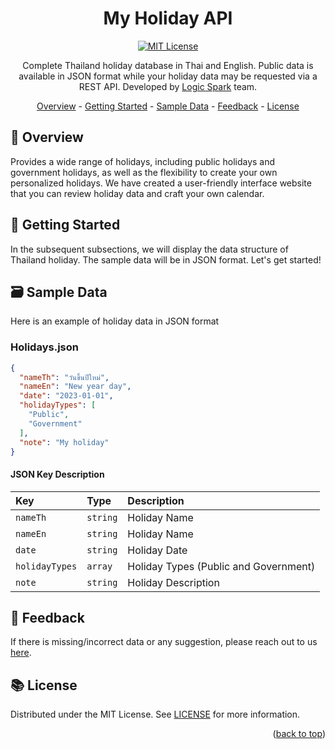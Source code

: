 <div align="center">
	<h1> My Holiday API </h1>
  
 [![MIT License](https://img.shields.io/badge/License-MIT-green.svg)](https://github.com/logicspark/thailand-holidays/blob/main/LICENSE)

 <p align=center> 
	 Complete Thailand holiday database in Thai and English. Public data is available in JSON format 
while your holiday data may be requested via a REST API. Developed by <a href="https://www.logicspark.com">Logic Spark</a> team.
</p>

<a id="readme-top"></a>

</div>

<div align="center">
  <a href="#open_book-overview">Overview</a> - 
  <a href="#rocket-getting-started">Getting Started</a> - 
  <a href="#card_file_box-sample-data">Sample Data</a> -
  <a href="#speech_balloon-feedback">Feedback</a> -
  <a href="#books-license">License</a>
</div>

## :open_book: Overview

Provides a wide range of holidays, including public holidays and government holidays, as well as the flexibility to create your own personalized holidays. We have created a user-friendly interface website that you can review holiday data and craft your own calendar.


## :rocket: Getting Started

In the subsequent subsections, we will display the data structure of Thailand holiday. The sample data will be in JSON format. Let's get started!

## :card_file_box: Sample Data

Here is an example of holiday data in JSON format

### Holidays.json

```json
{
  "nameTh": "วันขึ้นปีใหม่",
  "nameEn": "New year day",
  "date": "2023-01-01",
  "holidayTypes": [
    "Public",
    "Government"
  ],
  "note": "My holiday"
}
```

#### JSON Key Description

| Key            | Type     | Description                    |
| :------------- | :------- | :----------------------------- |
| `nameTh` | `string` | Holiday Name |
| `nameEn` | `string` | Holiday Name |
| `date` | `string` | Holiday Date |
| `holidayTypes` | `array` | Holiday Types (Public and Government) |
| `note` | `string` | Holiday Description |


## :speech_balloon: Feedback

If there is missing/incorrect data or any suggestion, please reach out to us [here](https://github.com/logicspark/thailand-holidays/issues/new).

## :books: License

Distributed under the MIT License. See [LICENSE](https://github.com/logicspark/thailand-holidays/blob/main/LICENSE) for more information.

<p align="right">(<a href="#readme-top">back to top</a>)</p>
